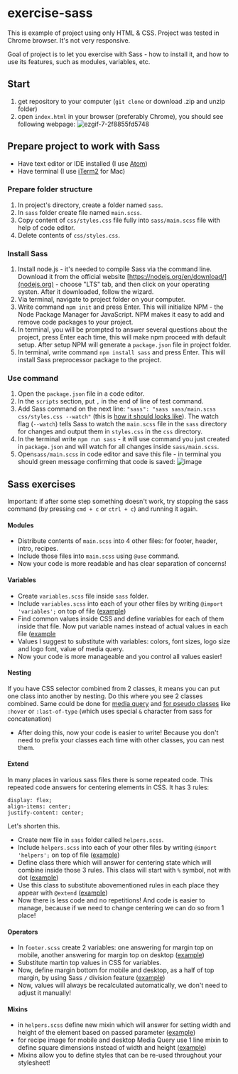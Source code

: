 # exercise-sass
This is example of project using only HTML &amp; CSS. Project was tested in Chrome browser. It's not very responsive.

Goal of project is to let you exercise with Sass - how to install it, and how to use its features, such as modules, variables, etc.

## Start
1. get repository to your computer (`git clone` or download .zip and unzip folder)
2. open `index.html` in your browser (preferably Chrome), you should see following webpage: 
![ezgif-7-2f8855fd5748](https://user-images.githubusercontent.com/528887/108637198-4e249680-7492-11eb-98e2-10e89db37225.gif)

## Prepare project to work with Sass

* Have text editor or IDE installed (I use [Atom](https://atom.io/))
* Have terminal (I use [iTerm2](https://iterm2.com/) for Mac)

### Prepare folder structure
1. In project's directory, create a folder named `sass`.
2. In `sass` folder create file named `main.scss`.
3. Copy content of `css/styles.css` file fully into `sass/main.scss` file with help of code editor.
4. Delete contents of `css/styles.css`.

### Install Sass
1. Install node.js - it's needed to compile Sass via the command line. Download it from the official website [https://nodejs.org/en/download/](nodejs.org) - choose "LTS" tab, and then click on your operating systen. After it downloaded, follow the wizard. 
2. Via terminal, navigate to project folder on your computer.
3. Write command `npm init` and press Enter. This will initialize NPM - the Node Package Manager for JavaScript. NPM makes it easy to add and remove code packages to your project. 
4. In terminal, you will be prompted to answer several questions about the project, press Enter each time, this will make npm proceed with default setup. After setup NPM will generate a `package.json` file in project folder.
5. In terminal, write command `npm install sass` and press Enter. This will install Sass preprocessor package to the project. 

### Use command 
1. Open the `package.json` file in a code editor.
2. In the `scripts` section, put `,` in the end of line of test command.
3. Add Sass command on the next line: `"sass": "sass sass/main.scss css/styles.css --watch"` (this is [how it should looks like](https://github.com/alynioke/exercise-sass-ready/blob/main/package.json#L8)). The watch flag (`--watch`) tells Sass to watch the `main.scss` file in the `sass` directory for changes and output them in `styles.css` in the `css` directory.
4. In the terminal write `npm run sass` - it will use command you just created in `package.json` and will watch for all changes inside `sass/main.scss`.
5. Open`sass/main.scss` in code editor and save this file - in terminal you should green message confirming that code is saved:
![image](https://user-images.githubusercontent.com/528887/108642539-728e6c00-74ae-11eb-963a-1bd54c45bb1b.png)


## Sass exercises
Important: if after some step something doesn't work, try stopping the sass command (by pressing `cmd + c` or `ctrl + c`) and running it again. 

#### Modules 
* Distribute contents of `main.scss` into 4 other files: for footer, header, intro, recipes. 
* Include those files into `main.scss` using `@use` command. 
* Now your code is more readable and has clear separation of concerns!

#### Variables
* Create `variables.scss` file inside `sass` folder. 
* Include `variables.scss` into each of your other files by writing `@import 'variables';` on top of file ([example](https://github.com/alynioke/exercise-sass-ready/blob/main/sass/footer.scss#L1))
* Find common values inside CSS and define variables for each of them inside that file. Now put variable names instead of actual values in each file ([example](https://github.com/alynioke/exercise-sass-ready/blob/main/sass/recipes.scss#L12)
* Values I suggest to substitute with variables: colors, font sizes, logo size and logo font, value of media query.
* Now your code is more manageable and you control all values easier!

#### Nesting
If you have CSS selector combined from 2 classes, it means you can put one class into another by nesting. Do this where you see 2 classes combined. Same could be done for [media query](https://github.com/alynioke/exercise-sass-ready/blob/main/sass/header.scss#L9) and [for pseudo classes](https://github.com/alynioke/exercise-sass-ready/blob/main/sass/header.scss#L21) like `:hover` or `:last-of-type` (which uses special `&` character from sass for concatenation)
* After doing this, now your code is easier to write! Because you don't need to prefix your classes each time with other classes, you can nest them.

#### Extend
In many places in various sass files there is some repeated code. This repeated code answers for centering elements in CSS. It has 3 rules: 
 ```
display: flex;
align-items: center;
justify-content: center;
```
Let's shorten this. 
* Create new file in `sass` folder called `helpers.scss`. 
* Include `helpers.scss` into each of your other files by writing `@import 'helpers';` on top of file ([example](https://github.com/alynioke/exercise-sass-ready/blob/main/sass/recipes.scss#L2))
* Define class there which will answer for centering state which will combine inside those 3 rules. This class will start with `%` symbol, not with dot ([example](https://github.com/alynioke/exercise-sass-ready/blob/main/sass/helpers.scss#L2))
* Use this class to substitute abovementioned rules in each place they appear with `@extend` ([example](https://github.com/alynioke/exercise-sass-ready/blob/main/sass/intro.scss#L5))
* Now there is less code and no repetitions! And code is easier to manage, because if we need to change centering we can do so from 1 place!

#### Operators
* In `footer.scss` create 2 variables: one answering for margin top on mobile, another answering for margin top on desktop ([example](https://github.com/alynioke/exercise-sass-ready/blob/main/sass/footer.scss#L2))
* Substitute martin top values in CSS for variables. 
* Now, define margin bottom for mobile and desktop, as a half of top margin, by using Sass `/` division feature ([example](https://github.com/alynioke/exercise-sass-ready/blob/main/sass/footer.scss#L9))
* Now, values will always be recalculated automatically, we don't need to adjust it manually!

#### Mixins
* in `helpers.scss` define new mixin which will answer for setting width and height of the element based on passed parameter ([example](https://github.com/alynioke/exercise-sass-ready/commit/bd94eda132756ecdae40700227266661f0624007#diff-6b35906a2d871acb71bae44d81be370207a70484f8cc646eede944634b36b0a7R8))
* for recipe image for mobile and desktop Media Query use 1 line mixin to define square dimensions instead of width and height ([example](https://github.com/alynioke/exercise-sass-ready/blob/main/sass/recipes.scss#L35)) 
* Mixins allow you to define styles that can be re-used throughout your stylesheet!
  
